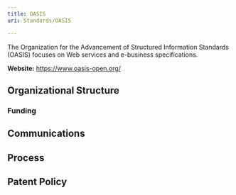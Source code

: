 ```yaml
---
title: OASIS
uri: Standards/OASIS

---
```

The Organization for the Advancement of Structured Information Standards (OASIS) focuses on Web services and e-business specifications.

**Website:** <https://www.oasis-open.org/>

## <span>Organizational Structure</span>

### <span>Funding</span>

## <span>Communications</span>

## <span>Process</span>

## <span>Patent Policy</span>